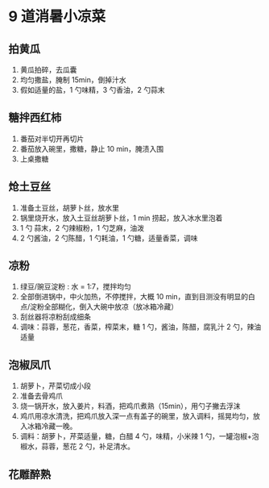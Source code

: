 # 9 道消暑小凉菜
## 拍黄瓜
1. 黄瓜拍碎，去瓜囊
2. 均匀撒盐，腌制 15min，倒掉汁水
3. 假如适量的盐，1 勺味精，3 勺香油，2 勺蒜末

## 糖拌西红柿
1. 番茄对半切开再切片
2. 番茄放入碗里，撒糖，静止 10 min，腌渍入围
3. 上桌撒糖

## 炝土豆丝
1. 准备土豆丝，胡萝卜丝，放水里
2. 锅里烧开水，放入土豆丝胡萝卜丝，1 min 捞起，放入冰水里泡着
3. 1 勺 蒜末，2 勺辣椒粉，1 勺芝麻，油泼
4. 2 勺酱油，2 勺陈醋，1 勺耗油，1 勺糖，适量香菜，调味

## 凉粉
1. 绿豆/豌豆淀粉 : 水 = 1:7，搅拌均匀
2. 全部倒进锅中，中火加热，不停搅拌，大概 10 min，直到目测没有明显的白点/淀粉全部糊化，倒入大碗中放凉（放冰箱冷藏）
3. 刮丝器将凉粉刮成细条
4. 调味：蒜蓉，葱花，香菜，榨菜末，糖 1 勺，酱油，陈醋，腐乳汁 2 勺，辣油适量

## 泡椒凤爪
1. 胡萝卜，芹菜切成小段
2. 准备去骨鸡爪
3. 烧一锅开水，放入姜片，料酒，把鸡爪煮熟（15min），用勺子撇去浮沫
4. 鸡爪用凉水清洗，把鸡爪放入深一点有盖子的碗里，放入调料，摇晃均匀，放入冰箱冷藏一晚。
5. 调料：胡萝卜，芹菜适量，糖，白醋 4 勺，味精，小米辣 1 勺，一罐泡椒+泡椒水，蒜蓉，葱花 2 勺，补足清水。

## 花雕醉熟

## 
